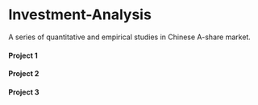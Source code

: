 # Investment-Analysis
A series of quantitative and empirical studies in Chinese A-share market.

#### Project 1


#### Project 2


#### Project 3

